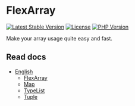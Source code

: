 # FlexArray

[![Latest Stable Version](https://poser.pugx.org/sitnikovik/flex-array/v/stable)](https://packagist.org/packages/sitnikovik/flex-array)
[![License](https://poser.pugx.org/sitnikovik/flex-array/license)](https://packagist.org/packages/sitnikovik/flex-array)
[![PHP Version](https://img.shields.io/packagist/php-v/sitnikovik/flex-array)](https://packagist.org/packages/sitnikovik/flex-array)

Make your array usage quite easy and fast.

## Read docs

- [English](readme/en)
  - [FlexArray](readme/en/flex_array)
  - [Map](readme/en/map)
  - [TypeList](readme/en/type_list)
  - [Tuple](readme/en/tuple)
